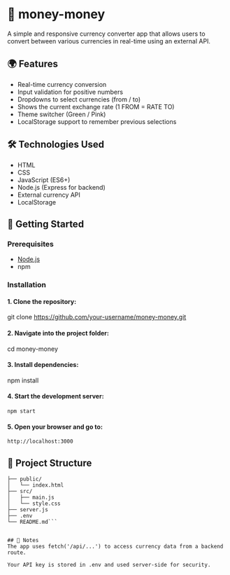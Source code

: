 # 💸 money-money

A simple and responsive currency converter app that allows users to convert between various currencies in real-time using an external API.

## 🌍 Features

- Real-time currency conversion
- Input validation for positive numbers
- Dropdowns to select currencies (from / to)
- Shows the current exchange rate (1 FROM = RATE TO)
- Theme switcher (Green / Pink)
- LocalStorage support to remember previous selections



## 🛠 Technologies Used

- HTML
- CSS
- JavaScript (ES6+)
- Node.js (Express for backend)
- External currency API
- LocalStorage



## 🚀 Getting Started

### Prerequisites

- [Node.js](https://nodejs.org/)
- npm

### Installation

#### 1. Clone the repository:

git clone https://github.com/your-username/money-money.git

#### 2. Navigate into the project folder: 

cd money-money


#### 3. Install dependencies:

npm install


#### 4. Start the development server:

```npm start```


#### 5. Open your browser and go to:

```http://localhost:3000```
   

## 📁 Project Structure
 ```money-money/
├── public/
│   └── index.html
├── src/
│   ├── main.js
│   └── style.css
├── server.js
├── .env
└── README.md``` 


## 🧪 Notes
The app uses fetch('/api/...') to access currency data from a backend route.

Your API key is stored in .env and used server-side for security.